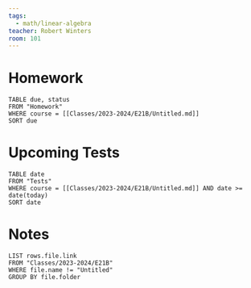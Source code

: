 ```yaml
---
tags:
  - math/linear-algebra
teacher: Robert Winters
room: 101
---
```

# Homework
```dataview
TABLE due, status
FROM "Homework"
WHERE course = [[Classes/2023-2024/E21B/Untitled.md]]
SORT due
```
# Upcoming Tests
```dataview
TABLE date
FROM "Tests"
WHERE course = [[Classes/2023-2024/E21B/Untitled.md]] AND date >= date(today)
SORT date
```
# Notes
```dataview
LIST rows.file.link
FROM "Classes/2023-2024/E21B"
WHERE file.name != "Untitled"
GROUP BY file.folder
```
